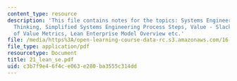 ```yaml
---
content_type: resource
description: 'This file contains notes for the topics: Systems Engineering and Lean
  Thinking, Simplified Systems Engineering Process Steps, Value - Slack?s definition,  Examples
  of Value Metrics, Lean Enterprise Model Overview etc.'
file: /media/https%3A/open-learning-course-data-rc.s3.amazonaws.com/16-885j-aircraft-systems-engineering-fall-2004/c3b7f9e46f4ce063e280ba3555c314dd_21_lean_se.pdf
file_type: application/pdf
resourcetype: Document
title: 21_lean_se.pdf
uid: c3b7f9e4-6f4c-e063-e280-ba3555c314dd
---
```

